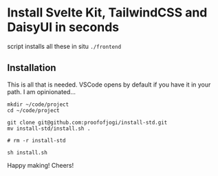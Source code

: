 # Install Svelte Kit, TailwindCSS and DaisyUI in seconds

script installs all these in situ `./frontend`

## Installation

This is all that is needed. VSCode opens by default if you have it in your path. I am opinionated...

```
mkdir ~/code/project
cd ~/code/project

git clone git@github.com:proofofjogi/install-std.git
mv install-std/install.sh .

# rm -r install-std

sh install.sh
```

Happy making! 
Cheers!
